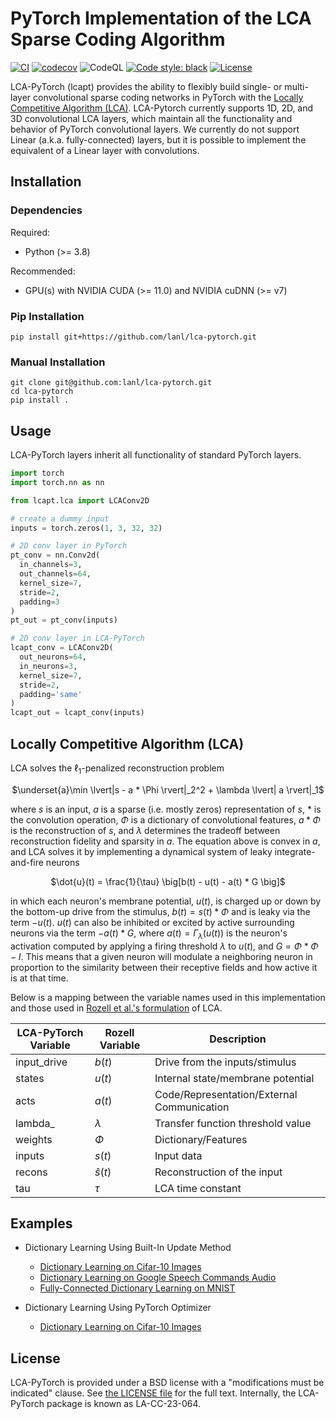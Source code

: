 # PyTorch Implementation of the LCA Sparse Coding Algorithm

[![CI](https://github.com/lanl/lca-pytorch/actions/workflows/build.yml/badge.svg)](https://github.com/lanl/lca-pytorch/actions/workflows/build.yml)
[![codecov](https://codecov.io/gh/lanl/lca-pytorch/branch/main/graph/badge.svg?token=XfMW3nzzj0)](https://codecov.io/gh/lanl/lca-pytorch)
![CodeQL](https://github.com/lanl/lca-pytorch/workflows/CodeQL/badge.svg)
[![Code style: black](https://img.shields.io/badge/code%20style-black-000000.svg)](https://github.com/psf/black)
[![License](https://img.shields.io/badge/License-BSD_3--Clause-blue.svg)](https://opensource.org/licenses/BSD-3-Clause)

LCA-PyTorch (lcapt) provides the ability to flexibly build single- or multi-layer convolutional sparse coding networks in PyTorch with the [Locally Competitive Algorithm (LCA)](https://bpb-us-e1.wpmucdn.com/blogs.rice.edu/dist/c/3448/files/2014/07/neco2008.pdf). LCA-Pytorch currently supports 1D, 2D, and 3D convolutional LCA layers, which maintain all the functionality and behavior of PyTorch convolutional layers. We currently do not support Linear (a.k.a. fully-connected) layers, but it is possible to implement the equivalent of a Linear layer with convolutions.

## Installation  

### Dependencies  

Required:
* Python (>= 3.8)

Recommended:
* GPU(s) with NVIDIA CUDA (>= 11.0) and NVIDIA cuDNN (>= v7)

### Pip Installation

```
pip install git+https://github.com/lanl/lca-pytorch.git
```

### Manual Installation

```
git clone git@github.com:lanl/lca-pytorch.git
cd lca-pytorch
pip install .
```

## Usage  

LCA-PyTorch layers inherit all functionality of standard PyTorch layers.

```python
import torch
import torch.nn as nn

from lcapt.lca import LCAConv2D

# create a dummy input
inputs = torch.zeros(1, 3, 32, 32)

# 2D conv layer in PyTorch
pt_conv = nn.Conv2d(
  in_channels=3,
  out_channels=64,
  kernel_size=7,
  stride=2,
  padding=3
)
pt_out = pt_conv(inputs)

# 2D conv layer in LCA-PyTorch
lcapt_conv = LCAConv2D(
  out_neurons=64,
  in_neurons=3,
  kernel_size=7,
  stride=2,
  padding='same'
)
lcapt_out = lcapt_conv(inputs)
```

## Locally Competitive Algorithm (LCA)

LCA solves the $\ell_1$-penalized reconstruction problem

<div align="center">

$\underset{a}\min \lvert|s - a * \Phi \rvert|_2^2 + \lambda \lvert| a \rvert|_1$

<div align="left">

where $s$ is an input, $a$ is a sparse (i.e. mostly zeros) representation of $s$, $*$ is the convolution operation, $\Phi$ is a dictionary of convolutional features, $a * \Phi$ is the reconstruction of $s$, and $\lambda$ determines the tradeoff between reconstruction fidelity and sparsity in $a$. The equation above is convex in $a$, and LCA solves it by implementing a dynamical system of leaky integrate-and-fire neurons

<div align="center">

$\dot{u}(t) = \frac{1}{\tau} \big[b(t) - u(t) - a(t) * G \big]$

<div align="left">

in which each neuron's membrane potential, $u(t)$, is charged up or down by the bottom-up drive from the stimulus, $b(t) = s(t) * \Phi$ and is leaky via the term $-u(t)$. $u(t)$ can also be inhibited or excited by active surrounding neurons via the term $-a(t) * G$, where $a(t)=\Gamma_\lambda (u(t))$ is the neuron's activation computed by applying a firing threshold $\lambda$ to $u(t)$, and $G=\Phi * \Phi - I$. This means that a given neuron will modulate a neighboring neuron in proportion to the similarity between their receptive fields and how active it is at that time.

Below is a mapping between the variable names used in this implementation and those used in [Rozell et al.'s formulation](https://bpb-us-e1.wpmucdn.com/blogs.rice.edu/dist/c/3448/files/2014/07/neco2008.pdf) of LCA.

<div align="center">

| **LCA-PyTorch Variable** | **Rozell Variable** | **Description** |
| --- | --- | --- |
| input_drive | $b(t)$ | Drive from the inputs/stimulus |
| states | $u(t)$ | Internal state/membrane potential |
| acts | $a(t)$ | Code/Representation/External Communication |
| lambda_ | $\lambda$ | Transfer function threshold value |
| weights | $\Phi$ | Dictionary/Features |
| inputs | $s(t)$ | Input data |
| recons | $\hat{s}(t)$ | Reconstruction of the input |
| tau | $\tau$ | LCA time constant |

</div>

## Examples

  * Dictionary Learning Using Built-In Update Method
    * [Dictionary Learning on Cifar-10 Images](https://github.com/lanl/lca-pytorch/blob/main/examples/builtin_dictionary_learning_cifar.ipynb)
    * [Dictionary Learning on Google Speech Commands Audio](https://github.com/lanl/lca-pytorch/blob/main/examples/builtin_dictionary_learning_speech_commands.ipynb)  
    * [Fully-Connected Dictionary Learning on MNIST](https://github.com/lanl/lca-pytorch/blob/main/examples/builtin_dictionary_learning_mnist_fc.ipynb)
  
  * Dictionary Learning Using PyTorch Optimizer  
    * [Dictionary Learning on Cifar-10 Images](https://github.com/lanl/lca-pytorch/blob/main/examples/pytorch_optim_dictionary_learning_cifar.ipynb)

## License
LCA-PyTorch is provided under a BSD license with a "modifications must be indicated" clause.  See [the LICENSE file](https://github.com/lanl/lca-pytorch/blob/main/LICENSE) for the full text. Internally, the LCA-PyTorch package is known as LA-CC-23-064.
